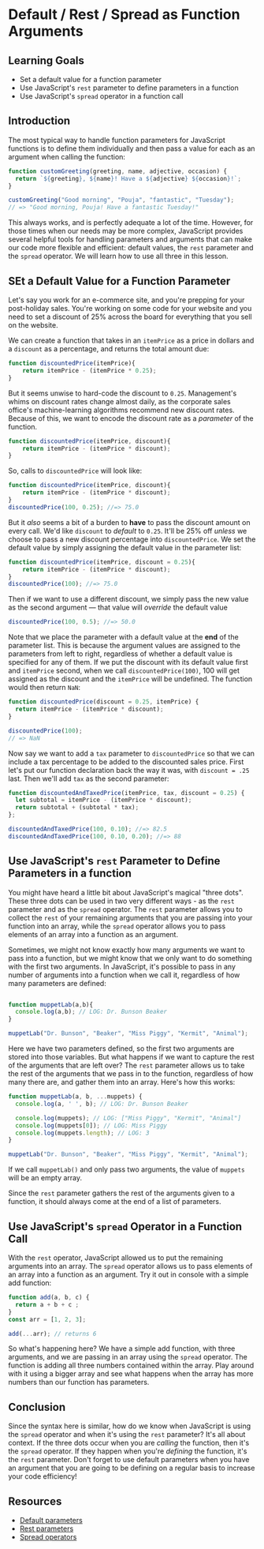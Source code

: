 # Default / Rest / Spread as Function Arguments

## Learning Goals

- Set a default value for a function parameter
- Use JavaScript's `rest` parameter to define parameters in a function
- Use JavaScript's `spread` operator in a function call

## Introduction

The most typical way to handle function parameters for JavaScript functions is
to define them individually and then pass a value for each as an argument when
calling the function:

```js
function customGreeting(greeting, name, adjective, occasion) {
  return `${greeting}, ${name}! Have a ${adjective} ${occasion}!`;
}

customGreeting("Good morning", "Pouja", "fantastic", "Tuesday");
// => "Good morning, Pouja! Have a fantastic Tuesday!"
```

This always works, and is perfectly adequate a lot of the time. However, for
those times when our needs may be more complex, JavaScript provides several helpful
tools for handling parameters and arguments that can make our code more flexible
and efficient: default values, the `rest` parameter and the `spread` operator.
We will learn how to use all three in this lesson.

## SEt a Default Value for a Function Parameter

Let's say you work for an e-commerce site, and you're prepping for your
post-holiday sales. You're working on some code for your website and you need to
set a discount of 25% across the board for everything that you sell on the
website.

We can create a function that takes in an `itemPrice` as a price in dollars and
a `discount` as a percentage, and returns the total amount due:

```js
function discountedPrice(itemPrice){
    return itemPrice - (itemPrice * 0.25);
}
```

But it seems unwise to hard-code the discount to `0.25`. Management's whims on
discount rates change almost daily, as the corporate sales office's machine-learning
algorithms recommend new discount rates. Because of this, we want to encode the
discount rate as a _parameter_ of the function.

```js
function discountedPrice(itemPrice, discount){
    return itemPrice - (itemPrice * discount);
}
```

So, calls to `discountedPrice` will look like:

```js
function discountedPrice(itemPrice, discount){
    return itemPrice - (itemPrice * discount);
}
discountedPrice(100, 0.25); //=> 75.0
```

But it _also_ seems a bit of a burden to **have** to pass the discount amount on
every call. We'd like `discount` to _default_ to `0.25`. It'll be 25% off
_unless_ we choose to pass a new discount percentage into `discountedPrice`. We
set the default value by simply assigning the default value in the parameter list:

```js
function discountedPrice(itemPrice, discount = 0.25){
    return itemPrice - (itemPrice * discount);
}
discountedPrice(100); //=> 75.0
```

Then if we want to use a different discount, we simply pass the new value as the
second argument — that value will _override_ the default value

```js
discountedPrice(100, 0.5); //=> 50.0
```

Note that we place the parameter with a default value at the **end** of the
parameter list. This is because the argument values are assigned to the
parameters from left to right, regardless of whether a default value is
specified for any of them. If we put the discount with its default value first
and `itemPrice` second, when we call `discountedPrice(100)`, 100 will get
assigned as the discount and the `itemPrice` will be undefined. The function
would then return `NaN`:

```js
function discountedPrice(discount = 0.25, itemPrice) {
  return itemPrice - (itemPrice * discount);
}

discountedPrice(100);
// => NaN
```

Now say we want to add a `tax` parameter to `discountedPrice` so that we can
include a tax percentage to be added to the discounted sales price. First let's
put our function declaration back the way it was, with `discount = .25` last.
Then we'll add `tax` as the second parameter:

```js
function discountedAndTaxedPrice(itemPrice, tax, discount = 0.25) {
  let subtotal = itemPrice - (itemPrice * discount);
  return subtotal + (subtotal * tax);
};

discountedAndTaxedPrice(100, 0.10); //=> 82.5
discountedAndTaxedPrice(100, 0.10, 0.20); //=> 88
```

## Use JavaScript's `rest` Parameter to Define Parameters in a function

You might have heard a little bit about JavaScript's magical "three dots". These
three dots can be used in two very different ways - as the `rest` parameter and
as the `spread` operator. The `rest` parameter allows you to collect the `rest`
of your remaining arguments that you are passing into your function into an
array, while the `spread` operator allows you to pass elements of an array into
a function as an argument.

Sometimes, we might not know exactly how many arguments we want to pass into a
function, but we might know that we only want to do something with the first two
arguments. In JavaScript, it's possible to pass in any number of arguments into
a function when we call it, regardless of how many parameters are defined:

```js

function muppetLab(a,b){
  console.log(a,b); // LOG: Dr. Bunson Beaker
}

muppetLab("Dr. Bunson", "Beaker", "Miss Piggy", "Kermit", "Animal");
```

Here we have two parameters defined, so the first two arguments are stored into
those variables. But what happens if we want to capture the rest of the
arguments that are left over? The `rest` parameter allows us to take the rest of
the arguments that we pass in to the function, regardless of how many there are,
and gather them into an array. Here's how this works:

```js
function muppetLab(a, b, ...muppets) {
  console.log(a, ' ', b); // LOG: Dr. Bunson Beaker

  console.log(muppets); // LOG: ["Miss Piggy", "Kermit", "Animal"]
  console.log(muppets[0]); // LOG: Miss Piggy
  console.log(muppets.length); // LOG: 3
}

muppetLab("Dr. Bunson", "Beaker", "Miss Piggy", "Kermit", "Animal");
```

If we call `muppetLab()` and only pass two arguments, the value of `muppets`
will be an empty array.

Since the `rest` parameter gathers the rest of the arguments given to a
function, it should always come at the end of a list of parameters.

## Use JavaScript's `spread` Operator in a Function Call

With the `rest` operator, JavaScript allowed us to put the remaining arguments
into an array. The `spread` operator allows us to pass elements of an array into
a function as an argument. Try it out in console with a simple add function:

```js
function add(a, b, c) {
  return a + b + c ;
}
const arr = [1, 2, 3];

add(...arr); // returns 6
```

So what's happening here? We have a simple add function, with three arguments,
and we are passing in an array using the `spread` operator. The function is
adding all three numbers contained within the array. Play around with it using a
bigger array and see what happens when the array has more numbers than our
function has parameters.

## Conclusion

Since the syntax here is similar, how do we know when JavaScript is using the
`spread` operator and when it's using the `rest` parameter? It's all about
context. If the three dots occur when you are _calling_ the function, then it's
the `spread` operator. If they happen when you're _defining_ the function, it's
the `rest` parameter. Don't forget to use default parameters when you have an
argument that you are going to be defining on a regular basis to increase your
code efficiency!

## Resources

- [Default parameters][]
- [Rest parameters][]
- [Spread operators][]

[Default parameters]: https://developer.mozilla.org/en-US/docs/Web/JavaScript/Reference/Functions/Default_parameters
[Rest parameters]: https://developer.mozilla.org/en-US/docs/Web/JavaScript/Reference/Functions/rest_parameters
[Spread operators]: https://developer.mozilla.org/en-US/docs/Web/JavaScript/Reference/Operators/Spread_syntax

